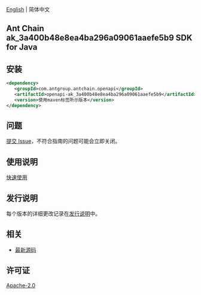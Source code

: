 [English](README.md) | 简体中文

## Ant Chain ak_3a400b48e8ea4ba296a09061aaefe5b9 SDK for Java

## 安装

```xml
<dependency>
   <groupId>com.antgroup.antchain.openapi</groupId>
   <artifactId>openapi-ak_3a400b48e8ea4ba296a09061aaefe5b9</artifactId>
   <version>使用maven标签所示版本</version>
</dependency>
```

## 问题

[提交 Issue](https://github.com/alipay/antchain-openapi-prod-sdk/issues/new)，不符合指南的问题可能会立即关闭。

## 使用说明

[快速使用](https://github.com/alipay/antchain-openapi-prod-sdk)

## 发行说明

每个版本的详细更改记录在[发行说明](./ChangeLog.txt)中。

## 相关

- [最新源码](https://github.com/alipay/antchain-openapi-prod-sdk/)

## 许可证

[Apache-2.0](http://www.apache.org/licenses/LICENSE-2.0)
